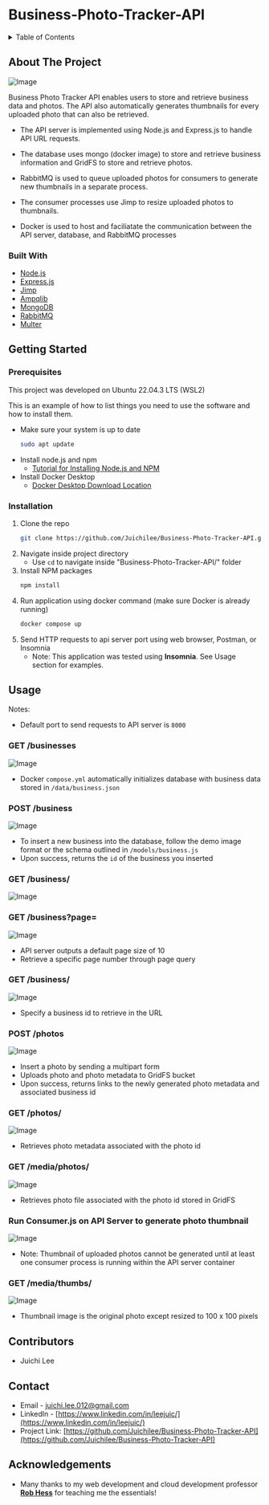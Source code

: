 # Business-Photo-Tracker-API

<!-- TABLE OF CONTENTS -->
<details>
  <summary>Table of Contents</summary>
  <ol>
    <li>
      <a href="#about-the-project">About The Project</a>
      <ul>
        <li><a href="#built-with">Built With</a></li>
      </ul>
    </li>
    <li>
      <a href="#getting-started">Getting Started</a>
      <ul>
        <li><a href="#prerequisites">Prerequisites</a></li>
        <li><a href="#installation">Installation</a></li>
      </ul>
    </li>
    <li><a href="#usage">Usage</a></li>
   <li><a href="#contributors">Contributors</a></li>
   <li><a href="#contact">Contact</a></li>
   <li><a href="#acknowledgements">Acknowledgements</a></li>
  </ol>
</details>

<!-- ABOUT THE PROJECT -->
## About The Project

![Image](./demo_photos/get_businesses.png)

Business Photo Tracker API enables users to store and retrieve business data and photos. The API also automatically generates thumbnails for every uploaded photo that can also be retrieved. 

 * The API server is implemented using Node.js and Express.js to handle API URL requests.

 * The database uses mongo (docker image) to store and retrieve business information and GridFS to store and retrieve photos.

 * RabbitMQ is used to queue uploaded photos for consumers to generate new thumbnails in a separate process.

 * The consumer processes use Jimp to resize uploaded photos to thumbnails.
   
 * Docker is used to host and faciliatate the communication between the API server, database, and RabbitMQ processes

### Built With

* [Node.js][nodejs-url]
* [Express.js][express-url]
* [Jimp][jimp-url]
* [Ampqlib][ampqlib-url]
* [MongoDB][mongo-url]
* [RabbitMQ][rabbitmq-url]
* [Multer][multer-url]

<!-- GETTING STARTED -->
## Getting Started

### Prerequisites

This project was developed on Ubuntu 22.04.3 LTS (WSL2)

This is an example of how to list things you need to use the software and how to install them.
* Make sure your system is up to date
  ```sh
  sudo apt update
  ```
* Install node.js and npm
  * [Tutorial for Installing Node.js and NPM](https://phoenixnap.com/kb/install-latest-node-js-and-nmp-on-ubuntu#:~:text=1%20Type%20the%20command%3A%20sudo%20apt%20update%202,apt%20install%20npm%205%20Verify%20the%20installed%20version%3A)
* Install Docker Desktop
  * [Docker Desktop Download Location](https://www.docker.com/products/docker-desktop/)

### Installation

1. Clone the repo
   ```sh
   git clone https://github.com/Juichilee/Business-Photo-Tracker-API.git
   ```
2. Navigate inside project directory
   * Use `cd` to navigate inside "Business-Photo-Tracker-API/" folder
3. Install NPM packages
   ```sh
   npm install
   ```
4. Run application using docker command (make sure Docker is already running)
   ```sh
   docker compose up
   ```
5. Send HTTP requests to api server port using web browser, Postman, or Insomnia
   * Note: This application was tested using <b>Insomnia</b>. See Usage section for examples.
     

<!-- USAGE EXAMPLES -->
## Usage
Notes: 
* Default port to send requests to API server is `8000`
  
### GET /businesses
![Image](./demo_photos/get_businesses.png)
* Docker `compose.yml` automatically initializes database with business data stored in `/data/business.json`

### POST /business
![Image](./demo_photos/post_business.png)
* To insert a new business into the database, follow the demo image format or the schema outlined in `/models/business.js`
* Upon success, returns the `id` of the business you inserted

### GET /business/<id>
![Image](./demo_photos/get_new_business_single.png)

### GET /business?page=<pageNumber>
![Image](./demo_photos/get_new_business.png)
* API server outputs a default page size of 10
* Retrieve a specific page number through page query

### GET /business/<id>
![Image](./demo_photos/get_new_business_single.png)
* Specify a business id to retrieve in the URL

### POST /photos
![Image](./demo_photos/post_photo.png)
* Insert a photo by sending a multipart form
* Uploads photo and photo metadata to GridFS bucket
* Upon success, returns links to the newly generated photo metadata and associated business id

### GET /photos/<id>
![Image](./demo_photos/get_photo.png)
* Retrieves photo metadata associated with the photo id

### GET /media/photos/<id>
![Image](./demo_photos/get_media_photo.png)
* Retrieves photo file associated with the photo id stored in GridFS

### Run Consumer.js on API Server to generate photo thumbnail
![Image](./demo_photos/run_consumer.png)
* Note: Thumbnail of uploaded photos cannot be generated until at least one consumer process is running within the API server container

### GET /media/thumbs/<id>
![Image](./demo_photos/get_thumbnail.png)
* Thumbnail image is the original photo except resized to 100 x 100 pixels

<!-- CONTRIBUTORS -->
## Contributors
* Juichi Lee

<!-- CONTACT -->
## Contact

* Email - juichi.lee.012@gmail.com
* LinkedIn - [https://www.linkedin.com/in/leejuic/](https://www.linkedin.com/in/leejuic/)
* Project Link: [https://github.com/Juichilee/Business-Photo-Tracker-API](https://github.com/Juichilee/Business-Photo-Tracker-API)

<!-- ACKNOWLEDGEMENTS -->
## Acknowledgements
* Many thanks to my web development and cloud development professor <b>[Rob Hess](https://github.com/robwhess)</b> for teaching me the essentials!

<!-- MARKDOWN LINKS & IMAGES -->
<!-- https://www.markdownguide.org/basic-syntax/#reference-style-links -->
[linkedin-url]: https://linkedin.com/in/othneildrew
[product-screenshot]: images/screenshot.png
[nodejs-url]: https://nodejs.org/en
[express-url]: http://expressjs.com/
[jimp-url]: https://www.npmjs.com/package/jimp
[ampqlib-url]: https://www.npmjs.com/package/amqplib
[mongo-url]: https://hub.docker.com/_/mongo/
[rabbitmq-url]: https://hub.docker.com/_/rabbitmq
[multer-url]: https://www.npmjs.com/package/multer
